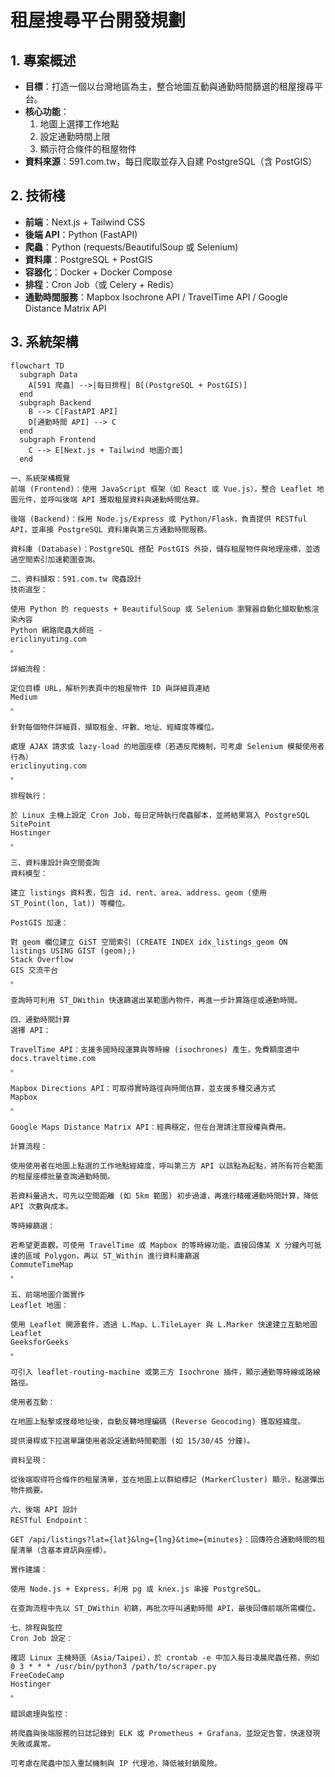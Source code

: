 # 租屋搜尋平台開發規劃

## 1. 專案概述
- **目標**：打造一個以台灣地區為主，整合地圖互動與通勤時間篩選的租屋搜尋平台。
- **核心功能**：
  1. 地圖上選擇工作地點
  2. 設定通勤時間上限
  3. 顯示符合條件的租屋物件
- **資料來源**：591.com.tw，每日爬取並存入自建 PostgreSQL（含 PostGIS）

## 2. 技術棧
- **前端**：Next.js + Tailwind CSS
- **後端 API**：Python (FastAPI)
- **爬蟲**：Python (requests/BeautifulSoup 或 Selenium)
- **資料庫**：PostgreSQL + PostGIS
- **容器化**：Docker + Docker Compose
- **排程**：Cron Job（或 Celery + Redis）
- **通勤時間服務**：Mapbox Isochrone API / TravelTime API / Google Distance Matrix API

## 3. 系統架構
```mermaid
flowchart TD
  subgraph Data
    A[591 爬蟲] -->|每日排程| B[(PostgreSQL + PostGIS)]
  end
  subgraph Backend
    B --> C[FastAPI API]
    D[通勤時間 API] --> C
  end
  subgraph Frontend
    C --> E[Next.js + Tailwind 地圖介面]
  end

一、系統架構概覽
前端 (Frontend)：使用 JavaScript 框架（如 React 或 Vue.js），整合 Leaflet 地圖元件，並呼叫後端 API 獲取租屋資料與通勤時間估算。

後端 (Backend)：採用 Node.js/Express 或 Python/Flask，負責提供 RESTful API，並串接 PostgreSQL 資料庫與第三方通勤時間服務。

資料庫 (Database)：PostgreSQL 搭配 PostGIS 外掛，儲存租屋物件與地理座標，並透過空間索引加速範圍查詢。

二、資料擷取：591.com.tw 爬蟲設計
技術選型：

使用 Python 的 requests + BeautifulSoup 或 Selenium 瀏覽器自動化擷取動態渲染內容 
Python 網路爬蟲大師班 -
ericlinyuting.com
。

詳細流程：

定位目標 URL，解析列表頁中的租屋物件 ID 與詳細頁連結 
Medium
。

針對每個物件詳細頁，擷取租金、坪數、地址、經緯度等欄位。

處理 AJAX 請求或 lazy-load 的地圖座標（若遇反爬機制，可考慮 Selenium 模擬使用者行為） 
ericlinyuting.com
。

排程執行：

於 Linux 主機上設定 Cron Job，每日定時執行爬蟲腳本，並將結果寫入 PostgreSQL 
SitePoint
Hostinger
。

三、資料庫設計與空間查詢
資料模型：

建立 listings 資料表，包含 id、rent、area、address、geom (使用 ST_Point(lon, lat)) 等欄位。

PostGIS 加速：

對 geom 欄位建立 GiST 空間索引 (CREATE INDEX idx_listings_geom ON listings USING GIST (geom);) 
Stack Overflow
GIS 交流平台
。

查詢時可利用 ST_DWithin 快速篩選出某範圍內物件，再進一步計算路徑或通勤時間。

四、通勤時間計算
選擇 API：

TravelTime API：支援多國時段運算與等時線 (isochrones) 產生，免費額度適中 
docs.traveltime.com
。

Mapbox Directions API：可取得實時路徑與時間估算，並支援多種交通方式 
Mapbox
。

Google Maps Distance Matrix API：經典穩定，但在台灣請注意授權與費用。

計算流程：

使用使用者在地圖上點選的工作地點經緯度，呼叫第三方 API 以該點為起點，將所有符合範圍的租屋座標批量查詢通勤時間。

若資料量過大，可先以空間距離 (如 5km 範圍) 初步過濾，再進行精確通勤時間計算，降低 API 次數與成本。

等時線篩選：

若希望更直觀，可使用 TravelTime 或 Mapbox 的等時線功能，直接回傳某 X 分鐘內可抵達的區域 Polygon，再以 ST_Within 進行資料庫篩選 
CommuteTimeMap
。

五、前端地圖介面實作
Leaflet 地圖：

使用 Leaflet 開源套件，透過 L.Map、L.TileLayer 與 L.Marker 快速建立互動地圖 
Leaflet
GeeksforGeeks
。

可引入 leaflet-routing-machine 或第三方 Isochrone 插件，顯示通勤等時線或路線路徑。

使用者互動：

在地圖上點擊或搜尋地址後，自動反轉地理編碼 (Reverse Geocoding) 獲取經緯度。

提供滑桿或下拉選單讓使用者設定通勤時間範圍 (如 15/30/45 分鐘)。

資料呈現：

從後端取得符合條件的租屋清單，並在地圖上以群組標記 (MarkerCluster) 顯示，點選彈出物件摘要。

六、後端 API 設計
RESTful Endpoint：

GET /api/listings?lat={lat}&lng={lng}&time={minutes}：回傳符合通勤時間的租屋清單（含基本資訊與座標）。

實作建議：

使用 Node.js + Express，利用 pg 或 knex.js 串接 PostgreSQL。

在查詢流程中先以 ST_DWithin 初篩，再批次呼叫通勤時間 API，最後回傳前端所需欄位。

七、排程與監控
Cron Job 設定：

確認 Linux 主機時區（Asia/Taipei），於 crontab -e 中加入每日凌晨爬蟲任務，例如 0 3 * * * /usr/bin/python3 /path/to/scraper.py 
FreeCodeCamp
Hostinger
。

錯誤處理與監控：

將爬蟲與後端服務的日誌記錄到 ELK 或 Prometheus + Grafana，並設定告警，快速發現失敗或異常。

可考慮在爬蟲中加入重試機制與 IP 代理池，降低被封鎖風險。